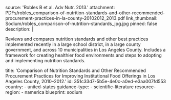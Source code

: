 source: 'Robles B et al. Adv Nutr. 2013.'
attachment: PDFs/robles_comparison-of-nutrition-standards-and-other-recommended-procurement-practices-in-la-county-20102012_2013.pdf
link_thumbnail: Sodium/robles_comparison-of-nutrition-standards_jpg.jpg
pinned: false
description: |
  <p>Reviews and compares nutrition standards and other best practices implemented recently in a large school district, in a large county government, and across 10 municipalities in Los Angeles County. Includes a framework for creating healthier food environments and steps to adopting and implementing nutrition standards.
  </p>
title: 'Comparison of Nutrition Standards and Other Recommended Procurement Practices for Improving Institutional Food Offerings in Los Angeles County, 2010–2012.'
id: 351c33d7-5b5e-4e0c-a0ed-e3aa007fd553
country:
  - united-states
guidance-type:
  - scientific-literature
resource-region:
  - namerica
blueprint: sodium
